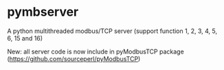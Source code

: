# pymbserver
A python multithreaded modbus/TCP server (support function 1, 2, 3, 4, 5, 6, 15 and 16)

New: all server code is now include in pyModbusTCP package (https://github.com/sourceperl/pyModbusTCP)